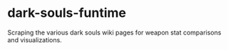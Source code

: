 # dark-souls-funtime

Scraping the various dark souls wiki pages for weapon stat comparisons and visualizations.
